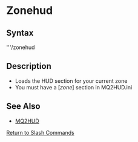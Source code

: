 # Zonehud

## Syntax

'''/zonehud

## Description

* Loads the HUD section for your current zone
* You must have a \[_zone_\] section in MQ2HUD.ini

## See Also

* [MQ2HUD](../../plugins/core-plugins/mq2hud.md)

[Return to Slash Commands](./)

